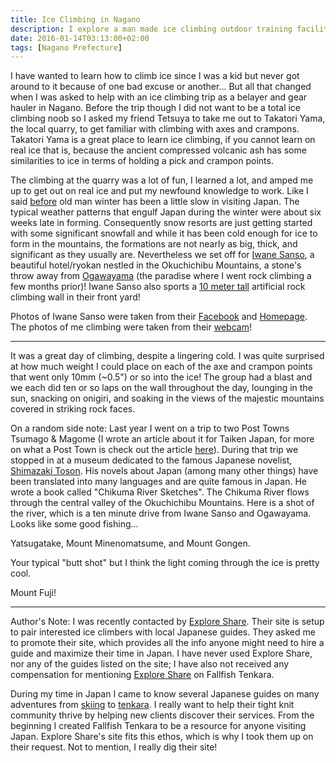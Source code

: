 ```yaml
---
title: Ice Climbing in Nagano
description: I explore a man made ice climbing outdoor training facility nestled in the mountains of Nagano Prefecture...
date: 2016-01-14T03:13:00+02:00
tags: [Nagano Prefecture]
---
```

<div class="text-lg mt-2">
<p class="mb-2">I have wanted to learn how to climb ice since I was a kid but never got around to it because of one bad excuse or another... But all that changed when I was asked to help with an ice climbing trip as a belayer and gear hauler in Nagano. Before the trip though I did not want to be a total ice climbing noob so I asked my friend Tetsuya to take me out to Takatori Yama, the local quarry, to get familiar with climbing with axes and crampons. Takatori Yama is a great place to learn ice climbing, if you cannot learn on real ice that is, because the ancient compressed volcanic ash has some similarities to ice in terms of holding a pick and crampon points.</p>



<p class="mb-2 mt-2">The climbing at the quarry was a lot of fun, I learned a lot, and amped me up to get out on real ice and put my newfound knowledge to work. Like I said <a href="https://www.fallfishtenkara.com/grandeco-ski-resort/" target="_blank" rel="noopener noreferrer">before</a> old man winter has been a little slow in visiting Japan. The typical weather patterns that engulf Japan during the winter were about six weeks late in forming. Consequently snow resorts are just getting started with some significant snowfall and while it has been cold enough for ice to form in the mountains, the formations are not nearly as big, thick, and significant as they usually are. Nevertheless we set off for <a href="http://www.iwane-inc.co.jp/" target="_blank" rel="noopener noreferrer">Iwane Sanso</a>, a beautiful hotel/ryokan nestled in the Okuchichibu Mountains, a stone's throw away from <a href="https://www.fallfishtenkara.com/ogawayama/" target="_blank" rel="noopener noreferrer">Ogawayama</a> (the paradise where I went rock climbing a few months prior)! Iwane Sanso also sports a <a href="https://www.facebook.com/kawakamimura.iwanesansou/" target="_blank" rel="noopener noreferrer">10 meter tall</a> artificial rock climbing wall in their front yard!</p>



<p class="mt-2 mb-2">Photos of Iwane Sanso were taken from their <a href="https://www.facebook.com/kawakamimura.iwanesansou/" target="_blank" rel="noopener noreferrer">Facebook</a> and <a href="https://www.iwane-inc.co.jp/sanso/" target="_blank" rel="noopener noreferrer">Homepage</a>. The photos of me climbing were taken from their <a href="https://www.iwane-inc.co.jp/sanso/webcam1.php" target="_blank" rel="noopener noreferrer">webcam</a>!</p>

<hr />

<p class="mb-2 mt-2">It was a great day of climbing, despite a lingering cold. I was quite surprised at how much weight I could place on each of the axe and crampon points that went only 10mm (~0.5") or so into the ice! The group had a blast and we each did ten or so laps on the wall throughout the day, lounging in the sun, snacking on onigiri, and soaking in the views of the majestic mountains covered in striking rock faces.</p>



<p class="mb-2 mt-2">On a random side note: Last year I went on a trip to two Post Towns Tsumago &amp; Magome (I wrote an article about it for Taiken Japan, for more on what a Post Town is check out the article <a href="https://taiken.co/single/tsumago-magome-post-towns-in-nagano" target="_blank" rel="noopener noreferrer">here</a>). During that trip we stopped in at a museum dedicated to the famous Japanese novelist, <a href="https://en.wikipedia.org/wiki/T%C5%8Dson_Shimazaki" target="_blank" rel="noopener noreferrer">Shimazaki Toson</a>. His novels about Japan (among many other things) have been translated into many languages and are quite famous in Japan. He wrote a book called "Chikuma River Sketches". The Chikuma River flows through the central valley of the Okuchichibu Mountains. Here is a shot of the river, which is a ten minute drive from Iwane Sanso and Ogawayama. Looks like some good fishing...</p>

<p class="mb-2 mt-2">Yatsugatake, Mount Minenomatsume, and Mount Gongen.</p>

<p class="mb-2 mt-2">Your typical "butt shot" but I think the light coming through the ice is pretty cool.</p>

<p class="mb-2 mt-2">Mount Fuji!</p>

<hr />

<p class="mb-2 mt-2">Author's Note: I was recently contacted by <a href="http://explore-share.com/" target="_blank" rel="noopener noreferrer">Explore Share</a>. Their site is setup to pair interested ice climbers with local Japanese guides. They asked me to promote their site, which provides all the info anyone might need to hire a guide and maximize their time in Japan. I have never used Explore Share, nor any of the guides listed on the site; I have also not received any compensation for mentioning <a href="https://www.explore-share.com/?instant=1&amp;s=Japan#fR[activity][0]=Ice%20Climbing&amp;q=Japan" target="_blank" rel="noopener noreferrer">Explore Share</a> on Fallfish Tenkara. </p>

<p class="mb-2 mt-2">During my time in Japan I came to know several Japanese guides on many adventures from <a href="https://www.fallfishtenkara.com/norikura-kogen/" target="_blank" rel="noopener noreferrer">skiing</a> to <a href="http://www.fallfishtenkara.com/mount-naeba/" target="_blank" rel="noopener noreferrer">tenkara</a>. I really want to help their tight knit community thrive by helping new clients discover their services. From the beginning I created Fallfish Tenkara to be a resource for anyone visiting Japan. Explore Share's site fits this ethos, which is why I took them up on their request. Not to mention, I really dig their site!</p>

<img class="w-8/12 rounded-lg shadow-lg mx-auto" src="" alt="" />
</div>